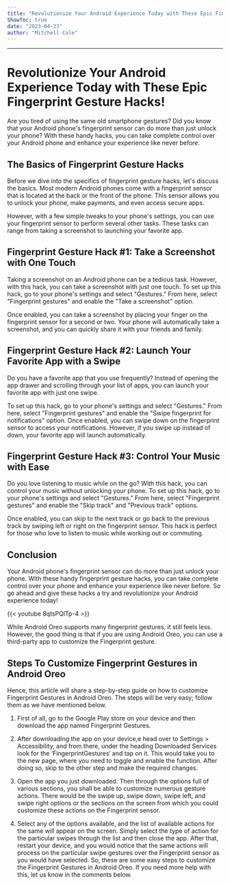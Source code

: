 ```yaml
---
title: "Revolutionize Your Android Experience Today with These Epic Fingerprint Gesture Hacks!"
ShowToc: true 
date: "2023-04-23"
author: "Mitchell Cole"
---
```

*****
# Revolutionize Your Android Experience Today with These Epic Fingerprint Gesture Hacks!

Are you tired of using the same old smartphone gestures? Did you know that your Android phone's fingerprint sensor can do more than just unlock your phone? With these handy hacks, you can take complete control over your Android phone and enhance your experience like never before.

## The Basics of Fingerprint Gesture Hacks

Before we dive into the specifics of fingerprint gesture hacks, let's discuss the basics. Most modern Android phones come with a fingerprint sensor that is located at the back or the front of the phone. This sensor allows you to unlock your phone, make payments, and even access secure apps.

However, with a few simple tweaks to your phone's settings, you can use your fingerprint sensor to perform several other tasks. These tasks can range from taking a screenshot to launching your favorite app.

## Fingerprint Gesture Hack #1: Take a Screenshot with One Touch

Taking a screenshot on an Android phone can be a tedious task. However, with this hack, you can take a screenshot with just one touch. To set up this hack, go to your phone's settings and select "Gestures." From here, select "Fingerprint gestures" and enable the "Take a screenshot" option.

Once enabled, you can take a screenshot by placing your finger on the fingerprint sensor for a second or two. Your phone will automatically take a screenshot, and you can quickly share it with your friends and family.

## Fingerprint Gesture Hack #2: Launch Your Favorite App with a Swipe

Do you have a favorite app that you use frequently? Instead of opening the app drawer and scrolling through your list of apps, you can launch your favorite app with just one swipe.

To set up this hack, go to your phone's settings and select "Gestures." From here, select "Fingerprint gestures" and enable the "Swipe fingerprint for notifications" option. Once enabled, you can swipe down on the fingerprint sensor to access your notifications. However, if you swipe up instead of down, your favorite app will launch automatically.

## Fingerprint Gesture Hack #3: Control Your Music with Ease

Do you love listening to music while on the go? With this hack, you can control your music without unlocking your phone. To set up this hack, go to your phone's settings and select "Gestures." From here, select "Fingerprint gestures" and enable the "Skip track" and "Previous track" options.

Once enabled, you can skip to the next track or go back to the previous track by swiping left or right on the fingerprint sensor. This hack is perfect for those who love to listen to music while working out or commuting.

## Conclusion

Your Android phone's fingerprint sensor can do more than just unlock your phone. With these handy fingerprint gesture hacks, you can take complete control over your phone and enhance your experience like never before. So go ahead and give these hacks a try and revolutionize your Android experience today!

{{< youtube 8qtsPQlTp-4 >}} 



While Android Oreo supports many fingerprint gestures, it still feels less. However, the good thing is that if you are using Android Oreo, you can use a third-party app to customize the Fingerprint gesture.

 
## Steps To Customize Fingerprint Gestures in Android Oreo


Hence, this article will share a step-by-step guide on how to customize Fingerprint Gestures in Android Oreo. The steps will be very easy; follow them as we have mentioned below.
1. First of all, go to the Google Play store on your device and then download the app named Fingerprint Gestures.
2. After downloading the app on your device,e head over to Settings > Accessibility, and from there, under the heading Downloaded Services look for the ‘FingerprintGestures‘ and tap on it. This would take you to the new page, where you need to toggle and enable the function. After doing so, skip to the other step and make the required changes.

3. Open the app you just downloaded. Then through the options full of various sections, you shall be able to customize numerous gesture actions. There would be the swipe up, swipe down, swipe left, and swipe right options or the sections on the screen from which you could customize these actions on the Fingerprint sensor.

4. Select any of the options available, and the list of available actions for the same will appear on the screen. Simply select the type of action for the particular swipes through the list and then close the app. After that, restart your device, and you would notice that the same actions will process on the particular swipe gestures over the Fingerprint sensor as you would have selected.
So, these are some easy steps to customize the Fingerprint Gestures in Android Oreo. If you need more help with this, let us know in the comments below.




